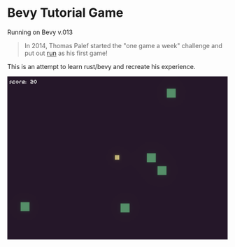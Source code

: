 # Bevy Tutorial Game

Running on Bevy v.013

> In 2014, Thomas Palef started the "one game a week" challenge and put out [run](https://www.lessmilk.com/run/) as his first game!

This is an attempt to learn rust/bevy and recreate his experience.

![screenshot](assets/screen.png)
